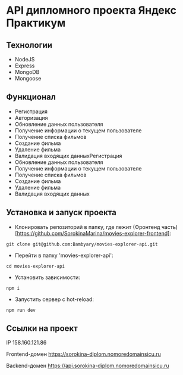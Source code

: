# API дипломного проекта  Яндекс Практикум

## Технологии

* NodeJS
* Express
* MongoDB
* Mongoose

## Функционал

* Регистрация
* Авторизация
* Обновление данных пользователя
* Получение информации о текущем пользователе
* Получение списка фильмов
* Создание фильма
* Удаление фильма
* Валидация входящих данныхРегистрация
* Обновление данных пользователя
* Получение информации о текущем пользователе
* Получение списка фильмов
* Создание фильма
* Удаление фильма
* Валидация входящих данных

## Установка и запуск проекта

* Клонировать репозиторий в папку, где лежит (Фронтенд часть)[https://github.com/SorokinaMarina/movies-explorer-frontend]:

`git clone git@github.com:Bambyary/movies-explorer-api.git`

* Перейти в папку 'movies-explorer-api':
  
`cd movies-explorer-api`

* Установить зависимости:

`npm i`

* Запустить сервер с hot-reload:

`npm run dev`

## Ссылки на проект

IP 158.160.121.86

Frontend-домен https://sorokina-diplom.nomoredomainsicu.ru

Backend-домен https://api.sorokina-diplom.nomoredomainsicu.ru
